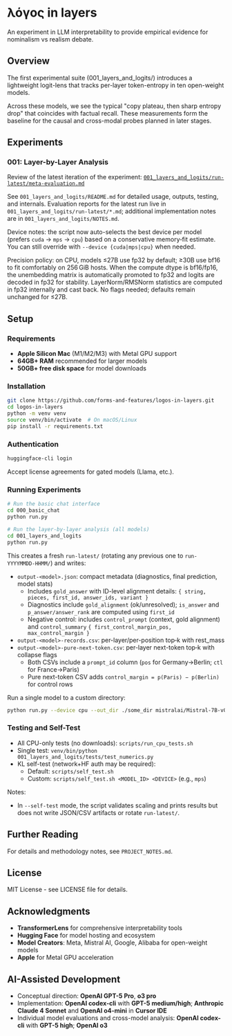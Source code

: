 # λόγος in layers

An experiment in LLM interpretability to provide empirical evidence for nominalism vs realism debate.

## Overview

The first experimental suite (001_layers_and_logits/) introduces a lightweight logit-lens that tracks per-layer token-entropy in ten open-weight models.

Across these models, we see the typical "copy plateau, then sharp entropy drop" that coincides with factual recall. These measurements form the baseline for the causal and cross-modal probes planned in later stages.

## Experiments

### 001: Layer-by-Layer Analysis

Review of the latest iteration of the experiment: [`001_layers_and_logits/run-latest/meta-evaluation.md`](001_layers_and_logits/run-latest/meta-evaluation.md)

See `001_layers_and_logits/README.md` for detailed usage, outputs, testing, and internals. Evaluation reports for the latest run live in `001_layers_and_logits/run-latest/*.md`; additional implementation notes are in `001_layers_and_logits/NOTES.md`.

Device notes: the script now auto-selects the best device per model (prefers `cuda` → `mps` → `cpu`) based on a conservative memory‑fit estimate. You can still override with `--device {cuda|mps|cpu}` when needed.

Precision policy: on CPU, models ≤27B use fp32 by default; ≥30B use bf16 to fit comfortably on 256 GiB hosts. When the compute dtype is bf16/fp16, the unembedding matrix is automatically promoted to fp32 and logits are decoded in fp32 for stability. LayerNorm/RMSNorm statistics are computed in fp32 internally and cast back. No flags needed; defaults remain unchanged for ≤27B.

## Setup

### Requirements
- **Apple Silicon Mac** (M1/M2/M3) with Metal GPU support
- **64GB+ RAM** recommended for larger models
- **50GB+ free disk space** for model downloads

### Installation

```bash
git clone https://github.com/forms-and-features/logos-in-layers.git
cd logos-in-layers
python -m venv venv
source venv/bin/activate  # On macOS/Linux
pip install -r requirements.txt
```

### Authentication

```bash
huggingface-cli login
```

Accept license agreements for gated models (Llama, etc.).

### Running Experiments

```bash
# Run the basic chat interface
cd 000_basic_chat
python run.py

# Run the layer-by-layer analysis (all models)
cd 001_layers_and_logits
python run.py
```

This creates a fresh `run-latest/` (rotating any previous one to `run-YYYYMMDD-HHMM/`) and writes:

- `output-<model>.json`: compact metadata (diagnostics, final prediction, model stats)
  - Includes `gold_answer` with ID-level alignment details: `{ string, pieces, first_id, answer_ids, variant }`
  - Diagnostics include `gold_alignment` (ok/unresolved); `is_answer` and `p_answer/answer_rank` are computed using `first_id`
  - Negative control: includes `control_prompt` (context, gold alignment) and `control_summary` `{ first_control_margin_pos, max_control_margin }`
- `output-<model>-records.csv`: per-layer/per-position top‑k with rest_mass
- `output-<model>-pure-next-token.csv`: per-layer next-token top‑k with collapse flags
  - Both CSVs include a `prompt_id` column (`pos` for Germany→Berlin; `ctl` for France→Paris)
  - Pure next-token CSV adds `control_margin = p(Paris) − p(Berlin)` for control rows

Run a single model to a custom directory:

```bash
python run.py --device cpu --out_dir ./some_dir mistralai/Mistral-7B-v0.1
```

### Testing and Self-Test

- All CPU-only tests (no downloads): `scripts/run_cpu_tests.sh`
- Single test: `venv/bin/python 001_layers_and_logits/tests/test_numerics.py`
- KL self-test (network+HF auth may be required):
  - Default: `scripts/self_test.sh`
  - Custom: `scripts/self_test.sh <MODEL_ID> <DEVICE>` (e.g., `mps`)

Notes:
- In `--self-test` mode, the script validates scaling and prints results but does not write JSON/CSV artifacts or rotate `run-latest/`.

## Further Reading

For details and methodology notes, see `PROJECT_NOTES.md`. 

## License

MIT License - see LICENSE file for details.

## Acknowledgments

- **TransformerLens** for comprehensive interpretability tools
- **Hugging Face** for model hosting and ecosystem
- **Model Creators**: Meta, Mistral AI, Google, Alibaba for open-weight models
- **Apple** for Metal GPU acceleration

## AI-Assisted Development
- Conceptual direction: **OpenAI GPT-5 Pro**, **o3 pro**
- Implementation: **OpenAI codex-cli** with **GPT-5 medium/high**; **Anthropic Claude 4 Sonnet** and **OpenAI o4-mini** in **Cursor IDE**
- Individual model evaluations and cross-model analysis: **OpenAI codex-cli** with **GPT-5 high**; **OpenAI o3**
